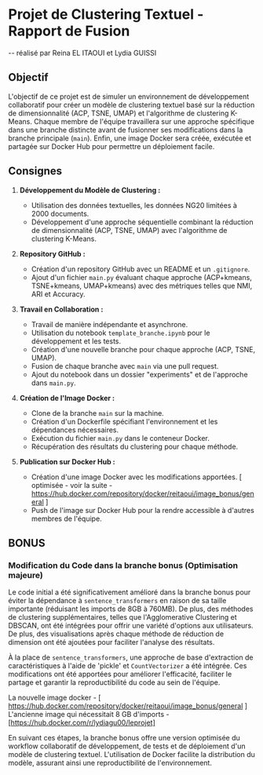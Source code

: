 # Projet de Clustering Textuel - Rapport de Fusion

-- réalisé par Reina EL ITAOUI et Lydia GUISSI

## Objectif

L'objectif de ce projet est de simuler un environnement de développement collaboratif pour créer un modèle de clustering textuel basé sur la réduction de dimensionnalité (ACP, TSNE, UMAP) et l'algorithme de clustering K-Means. Chaque membre de l'équipe travaillera sur une approche spécifique dans une branche distincte avant de fusionner ses modifications dans la branche principale (`main`). Enfin, une image Docker sera créée, exécutée et partagée sur Docker Hub pour permettre un déploiement facile.

## Consignes

1. **Développement du Modèle de Clustering :**
   - Utilisation des données textuelles, les données NG20 limitées à 2000 documents.
   - Développement d'une approche séquentielle combinant la réduction de dimensionnalité (ACP, TSNE, UMAP) avec l'algorithme de clustering K-Means.

2. **Repository GitHub :**
   - Création d'un repository GitHub avec un README et un `.gitignore`.
   - Ajout d'un fichier `main.py` évaluant chaque approche (ACP+kmeans, TSNE+kmeans, UMAP+kmeans) avec des métriques telles que NMI, ARI et Accuracy.

3. **Travail en Collaboration :**
   - Travail de manière indépendante et asynchrone.
   - Utilisation du notebook `template_branche.ipynb` pour le développement et les tests.
   - Création d'une nouvelle branche pour chaque approche (ACP, TSNE, UMAP).
   - Fusion de chaque branche avec `main` via une pull request.
   - Ajout du notebook dans un dossier "experiments" et de l'approche dans `main.py`.

4. **Création de l'Image Docker :**
   - Clone de la branche `main` sur la machine.
   - Création d'un Dockerfile spécifiant l'environnement et les dépendances nécessaires.
   - Exécution du fichier `main.py` dans le conteneur Docker.
   - Récupération des résultats du clustering pour chaque méthode.

5. **Publication sur Docker Hub :**
   - Création d'une image Docker avec les modifications apportées. [ optimisée - voir la suite -  https://hub.docker.com/repository/docker/reitaoui/image_bonus/general ]
   - Push de l'image sur Docker Hub pour la rendre accessible à d'autres membres de l'équipe.
     
## BONUS 
### Modification du Code dans la branche bonus (Optimisation majeure)

Le code initial a été significativement amélioré dans la branche bonus pour éviter la dépendance à `sentence_transformers` en raison de sa taille importante (réduisant les imports de 8GB à 760MB). De plus, des méthodes de clustering supplémentaires, telles que l'Agglomerative Clustering et DBSCAN, ont été intégrées pour offrir une variété d'options aux utilisateurs. De plus, des visualisations après chaque méthode de réduction de dimension ont été ajoutées pour faciliter l'analyse des résultats.

À la place de `sentence_transformers`, une approche de base d'extraction de caractéristiques à l'aide de 'pickle' et `CountVectorizer` a été intégrée. Ces modifications ont été apportées pour améliorer l'efficacité, faciliter le partage et garantir la reproductibilité du code au sein de l'équipe.

La nouvelle image docker - [ https://hub.docker.com/repository/docker/reitaoui/image_bonus/general ]
L'ancienne image qui nécessitait 8 GB d'imports - [https://hub.docker.com/r/lydiagu00/leprojet]

En suivant ces étapes, la branche bonus offre une version optimisée du workflow collaboratif de développement, de tests et de déploiement d'un modèle de clustering textuel. L'utilisation de Docker facilite la distribution du modèle, assurant ainsi une reproductibilité de l'environnement.
